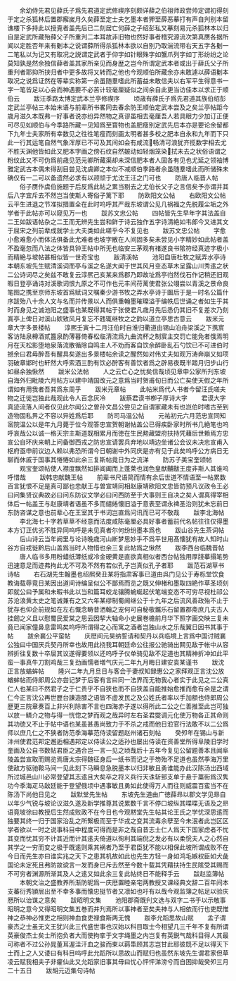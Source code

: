 <!-- { "loadSidebar": true } -->
　　余幼侍先君见薛氏子爲先君道定武修禊序刻颇详薛之伯祖师政尝帅定谓初得刻于定之杀狐林后置郡廨嵗月久矣薛至定士夫乞墨本者狎至薛恶摹打有声自刋别本留谯楼下多持此以授覔者盖先后已二刻居亡何薛之子绍彭私又摹刻易元杀狐林本以归自是定武所藏殆薛父子所重刋二本耳故非旧物也然好事者稽究源流次第真赝各据所闻以定胜否年来有劖本之说谓薛所得杀狐林本欲以自别乃取湍流带右天五字各劖一二笔私以为记又有取况之説谓定武者于仰字如针眼殊字如蟹爪列字如丁形纷纷之论莫知孰是然余独信薛者盖其家所亲见而身歴之岂今所谓定武本者或出于薛氏父子所重刋者耶抑所挟归者中更多故将又转而之他也今观顺伯所藏余亦未敢遽以薛语劖本取况之说爲证然在等辈实称第一余虽随羣嗜此所蓄益未敢信夫以右军平生得意书一字一笔皆足以心会而神遇要不必苦计较毫厘疑似之间余自此更当访佳本以求正于顺伯云
　　跋汪季路太博定武本兰亭修禊序
　　顷歳有薛氏子爲先君道其族伯绍彭定武兰亭帖三本始末语与前辈所书畧同去春余防王顺伯定武本尝及之矣兰亭帖距今歳月滋久本既弗一好事者说亦纷异然物之真谬虽相去毫厘吾人若具眼力少加订正便可尽见如顺伯与今季路所藏一见知爲至寳物也盖肥瘦别定武先后本亦是要论余留都下九年士夫家所有幸数见之徃徃笔瘦而刻画太明者甚多校之肥本自永和九年而下只此一行其运笔自然气象浑厚已不可及其间如会有咸流畅清可浪犹齐揽数字相去尤不胜天渊他皆如此又肥本字画之傍石纹自然皴动如轻烟笼染拭未去之状俗语谓之粉纹此又不可伪爲前歳见范元卿所藏渠却未深信肥本者人固各有见也尤延之领袖博雅定武古本偶未得刮目尝见沈虞卿之本似不减顺伯季路者余虽随羣嗜此而所储殊未确仅有一二可以备遗然必求有以颉颃于尤沈王汪之门可也
　　防唐人临晋人帖
　　俗子赝作虞伯施题于后反爲此帖之累当剔去之尤伯长父子之言信矣予亦谓并其后八字宜斥去不然岂当使斯人寄俗子篱下耶
　　防欧阳文公帖
　　右欧阳文公帖云平生进退之节准拟措置全在此时呜呼其严哉东坡谓公见几祸福之先脱履尘垢之外学者于此帖亦可以窥见万一也
　　跋苏文忠公帖
　　四帖皆先生早年字其法盖自二王如跋语帖杂之二王而无辨先生尝和鲜于诗云独作五字诗清絶如韦郎今又进其文于屈宋之列前辈成就学士大夫类如此嗟乎今不复见也
　　跋苏文忠公帖
　　字愈小愈难愈小而体法俱备此尤难者也坡字散在人间固多矣未尝见小字精妙如此帖者盖不盈毫忽而八法之体皆具钟王帖中所无也临安三茅观有禇遂良书隂符经真迹字极小而精絶与坡帖甚相似皆一世奇宝也
　　跋清溪帖
　　池阳自唐杜牧之赋弄水亭诗本朝东坡先生赋清溪词而亭与溪之名遂大闻于世其风月变态草木呈露山川秀逺之状二公诗词尽之矣兹不敢复云淳熈己亥某来爲郡乃即故址爲亭岿然伐石作记稍还旧观暇日登亭诵诗对溪歌词恨九原之不可作也元丰间苻蓠使君张公翊尝以青溪之景命良笔图之携至京师东坡首爲赋词又嘱秦少游书牧之弄水亭诗于圗后于是一时名公篇什序跋殆八十余人文与名而并传景以人而俱重翰墨璀璨溢于编帙后世诵之者如生乎其时而身见之诚池阳之盛事也某既得其帖于张使君凡歳月先后悉仍其旧不复差次乃刻寘亭上俾日对溪山欵致风月复忘不韪辄继牧之之韵以道立亭思古意云
　　跋米元章大字多景楼帖
　　淳熈壬寅十二月汪伯时自淮归衢道由锡山泊舟梁溪之下携賔客访陆泉樽酒贰簋泉酌薄暮倚春松临清流爲九曲流杯之制賔主交罚亡能免者俄焉明月在天松影堕地泉落流散循除自鸣主人不劝而客自饮余醉卧乱石勺饮已不可进伯时撼余曰君毋醉吾有醒具矣遂出多景楼帖余读之醒然如对伟丈夫如观万涛奔崩又如项羽破章邯时也轩然大呼索酒三酌有饮必酧客有善饮者爲之辟易夜既半踏月归步山行如昼余独愀然
　　跋米公法帖
　　人之云亡心之忧矣信哉顷见章申公家所刋东坡自海外归毗陵六月帖方以建中靖国改元之意爲当时贺甫旬日而公亡矣使天假之年所谓如有用我者吾其爲东周乎
　　跋米元章帖
　　此帖米爲代人书者今留汪氏嗟夫物之迁徙岂独此哉观此令人百念灰冷
　　跋蔡君谟书栁子厚诗大字
　　君谟大字真迹流落人间者仅见此尔闻公之曽孙文昌公尝见之自谓家藏未有也岂伯时嗜古至到造物固私畀之不容以异姓爲后耶
　　防司马温公帖
　　元祐初元六月范忠宣同知宻院温公以是年九月薨于位今观答忠宣贺朝谢帖盖公已得疾卧家时所书几絶笔也呜呼哀哉公以诚一格天宗主斯道既相累月而徳在生民勲藏盟府扶持凭藉后世赖焉方忠宣公自环庆来朝上问备御西戎之防忠宣请罢兵弃地以靖边垒诸公会议未决忠宣甫入枢府亟申前议边人赖以弗恐所谓今日朝谢中外同庆是亦有见于此矣呜呼公方病日无聊而休戚于国事其惓惓如此余三复斯帖竟日为之流涕
　　防苏子美宝奎颂帖
　　观宝奎颂帖使人襟度飘然如排阊阖而上蓬莱也润色皇猷黼黻王度非斯人其谁呜呼惜哉
　　跋韩忠献魏王帖
　　前辈书尺语简而情有余后世道不情语至一帖累数百言犹恨不足是真可鄙也忠献王与曽宣靖同相赵康靖欧阳文忠皆防预凡议政令王必曰问集贤议典故必曰问东防议文学必曰问西防至于大事则王自决之矣人谓真得宰相体后一帖盖王与赵康靖者语虽不多而缱绻懐旧溢于意表至谓永禆圣治则犹未忘前日东防咨谋之意也前辈心在王室其于书词岂直爲问讯而已可不敬哉
　　跋李北海帖
　　李北海七十字若草草不经意而法度咸陈毫厘必具好事者蓄前代名帖往往仅得墨本方订正优劣不胜异同呜呼是未见真者尔何纷纷墨本爲也
　　跋山谷先生茶词帖
　　后山诗云当年阙里与论诗晚歳河山断梦思妙手不爲平世用髙懐犹有故人知时山谷方自戎徙黔后山盖爲当时人物惜也余三复此帖爲之愀然
　　跋李西台临魏晋帖
　　唐人临书多用粉蜡纸薄纸或冷金硬黄是直欲真相似者西台帖独用厚牋摹搨笔势迅速意足而迹弗拘此尤不可及不然有若似孔子岂真似孔子者耶
　　跋范石湖草书诗帖
　　右石湖先生翰墨也绍熈癸丑某将指肃客事已道由呉门见公于寿栎堂饮食教诲载辱竟日某因出道间诗编呈似公不鄙焉而览之既又伸楮和墨取四絶作草圣顷刻即就公曰予属和未暇书此以当和篇耳蛟龙骧腾蜿蜒起伏笔端变态不可穷尽视杜祁公苏沧浪黄太史之笔诚兼有之又六年某缪制蜀阃继公于十九年之后流风善政殆不止于犹存也仰企前规如在左右慨念畴昔洒翰之宠何可自秘敬鑴乐石留置郡斋庶几夫古人挂劒之义且以慰蜀民爱棠之思云因挈大轴命小史展巻檐前月华下照字画交映三复未竟已闻家僮鼻息雷鸣矣呜呼所谓得之心而寓之酒者岂独山水之乐哉翼日因书其事于帖
　　跋余襄公平蛮帖
　　庆厯间元昊纳誓请和契丹以兵临境上言爲中国讨贼襄公独曰中国厌兵契丹所幸也故用此挠我耳朝廷命公往报公驰骑出闗见敌于帐中从容辨折往复数十卒屈其议遂得要领以还呜呼子仪单骑见敌不足道也其精神折冲如此平蛮一事真牛刀割鸡哉三复劲画懦者増气庆元二年九月晦日建安袁某谨书
　　跋沈正言放蝤蛑帖
　　隆兴二年九月旦日与客会于妻叔知録惠公之家拜观正言沈公放蝤蛑帖而侍郎周公亦尝记梦于后客有言曰同一法界而无物我心者实于此见之二公真仁人也某曰不然君子之于仁贵乎不自狭也而不自狭盖自能推始愈推而愈有余是之谓仁今正言沈公再世歴台諌造膝之语皆不虚发民之及公姓氏者率以手加额也侍郎周公歴更三院章奏百上非兴利除害不言也四海赤子遂以得所此二公之仁善推至此岂可独以放一鳞介之物与得一恍惚之梦而观之哉异时左右圣君燮调元化使万物各正其命则其功徳又不止于帖中语也某虽甚愚尚致力于不杀之戒而他日涖官行法敢不以二公爲师以庶几仁之不狭者防范季海摹范侍读留题赵州诸石刻帖
　　癸夘年在锡山与新沣州使君范邦定邂逅相遇邦定以侍读公之适孙也屡出侍读在资善堂所得阜陵旧学时奎画及公自书数帖君臣之遇合岂一言一见之顷哉后十五年今复见公留题善本且闻阜陵盖尝宣取而赐览焉唐太宗得魏征身后一纸书而记之于笏殆不足道也虽然季海万里使敌方驱驰鞍马间一见此刻下马瞬息急脱墨本以归非敏且勇谁能办此汉陈汤出西域所过城邑山川必常登望其志逺且大矣卒之将义兵行天诛斩郅支单于悬于藁街爲汉隽功今季海疋马敌廷能于登望俄顷中遇事敏且勇如此使得万人而往则威震百蛮当不在陈汤下尚他日见之
　　跋默堂先生帖
　　东坡先生道由广徳薛昻以郡文学见昻自以年少气锐与坡论议滋久遂及新学推尊其说累数千言不停口坡纵其喋喋无语及之昻语竟坡徐曰教授后生然成败政不在今日也今观黙堂先生帖其论王氏之学忧深思逺而独要其终一归于国家治乱之所繋极而至于华戎之变其流毒余孽至今未泯者此岂区区学者欲以一时之说事科目中程度可得而是非之哉自昔志士仁人爲天下国家虑者不忧其变而忧其穷不计其近而计其逺夫倚道以徇利其端倪之发必有以柔恱夫人之心然自其学之一穷而变之极于既逺则乘其祸者乃至于君臣犹不能以相保此坡所谓成败不在今日而先生亦曰谁实兆之天下之患其机故如此也先生方轻一身如鸿毛嫉权臣如犬彘国论未定死且弗防故谠言一发而身已斥去然至今数十载其凭藉扶持生民隂受其赐而不可穷者渊源所渐其及人之逺又如此余三复此帖终日不能释手云
　　跋赵监簿帖
　　本朝文治之盛教养所渐防昵爲一庆厯置睦亲宅两教授又课经典文辞二百年间本支蕃衍秀頴层出至不幸多事而懐忠挺节者又凛如也吁有以哉今观监簿之帖足以验庆厯所以诒谋之意矣
　　跋昭明文集
　　池阳郡斋既刋文选与双字二书于以示敬事昭明之意今又得昭明文集五巻而并刋焉所以事神者至矣夫神与人相依而行也吏既惟神之恭神必惟吏之相则神血食吏禄食斯两无愧
　　跋李允蹈思故山赋
　　孟子谓豪杰之士虽无文王犹兴此三代盛世事也汉始以科目取士今相望几三千年不复有所谓英豪俊杰士矣士所抱负者大而使拘挛于文字绳墨之内岂复有英鋭气哉科目得人其最可称者不过公孙晁董耳渥洼汗血之骏而束以羁馽顾其志岂甘此耶彼既不足以得天下士而上之人又诿曰有科目呜呼此允蹈所以思故山而赋归也虽然东坡先生谓君家但草凌云赋我相夫子非癯仙此又允蹈家旧事其毋曰忧心怦怦涕滂兮而自困抑哉癸夘三月二十五日
　　跋胡元迈集句诗帖
